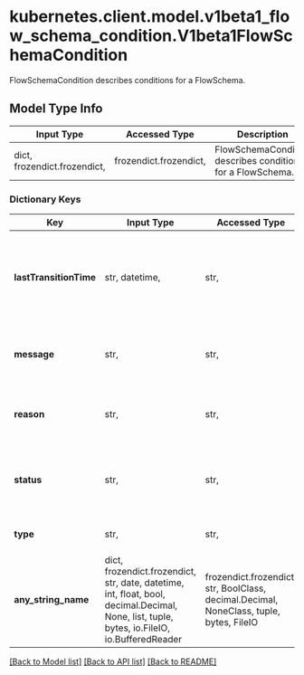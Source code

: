 # kubernetes.client.model.v1beta1_flow_schema_condition.V1beta1FlowSchemaCondition

FlowSchemaCondition describes conditions for a FlowSchema.

## Model Type Info
Input Type | Accessed Type | Description | Notes
------------ | ------------- | ------------- | -------------
dict, frozendict.frozendict,  | frozendict.frozendict,  | FlowSchemaCondition describes conditions for a FlowSchema. | 

### Dictionary Keys
Key | Input Type | Accessed Type | Description | Notes
------------ | ------------- | ------------- | ------------- | -------------
**lastTransitionTime** | str, datetime,  | str,  | &#x60;lastTransitionTime&#x60; is the last time the condition transitioned from one status to another. | [optional] value must conform to RFC-3339 date-time
**message** | str,  | str,  | &#x60;message&#x60; is a human-readable message indicating details about last transition. | [optional] 
**reason** | str,  | str,  | &#x60;reason&#x60; is a unique, one-word, CamelCase reason for the condition&#x27;s last transition. | [optional] 
**status** | str,  | str,  | &#x60;status&#x60; is the status of the condition. Can be True, False, Unknown. Required. | [optional] 
**type** | str,  | str,  | &#x60;type&#x60; is the type of the condition. Required. | [optional] 
**any_string_name** | dict, frozendict.frozendict, str, date, datetime, int, float, bool, decimal.Decimal, None, list, tuple, bytes, io.FileIO, io.BufferedReader | frozendict.frozendict, str, BoolClass, decimal.Decimal, NoneClass, tuple, bytes, FileIO | any string name can be used but the value must be the correct type | [optional]

[[Back to Model list]](../../README.md#documentation-for-models) [[Back to API list]](../../README.md#documentation-for-api-endpoints) [[Back to README]](../../README.md)

